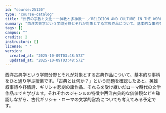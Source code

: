 ```yaml
---
id: "course:25120"
type: "course-catalog"
title: "世界の宗教と文化－一神教と多神教－ ／RELIGION AND CULTURE IN THE WORLD: MONOTHEISM AND POLYTHEISM"
summary: "西洋古典学という学問分野とそれが対象とする古典作品について、基本的な事柄をひと通り学ぶ授業です。「古典とは何か？」という問題を確認したあと、英雄叙事詩や抒情詩、ギリシャ悲劇の諸作品、それらを受け継いだローマ時代の文学作品までを学びます。それ…"
tags: []
campus: ""
credits: 2
instructors: []
license: " "
version:
  created_at: "2025-10-09T03:48:57Z"
  updated_at: "2025-10-09T03:48:57Z"
---
```


西洋古典学という学問分野とそれが対象とする古典作品について、基本的な事柄をひと通り学ぶ授業です。「古典とは何か？」という問題を確認したあと、英雄叙事詩や抒情詩、ギリシャ悲劇の諸作品、それらを受け継いだローマ時代の文学作品までを学びます。それぞれのジャンルの特徴や西洋古典的な価値観などを確認しながら、古代ギリシャ・ローマの文学的営為についても考えてみる予定です。
